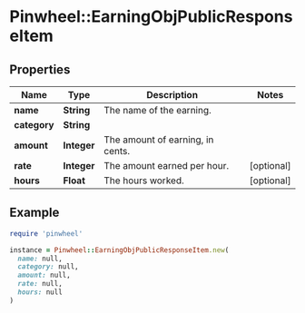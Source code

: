 # Pinwheel::EarningObjPublicResponseItem

## Properties

| Name | Type | Description | Notes |
| ---- | ---- | ----------- | ----- |
| **name** | **String** | The name of the earning. |  |
| **category** | **String** |  |  |
| **amount** | **Integer** | The amount of earning, in cents. |  |
| **rate** | **Integer** | The amount earned per hour. | [optional] |
| **hours** | **Float** | The hours worked. | [optional] |

## Example

```ruby
require 'pinwheel'

instance = Pinwheel::EarningObjPublicResponseItem.new(
  name: null,
  category: null,
  amount: null,
  rate: null,
  hours: null
)
```

